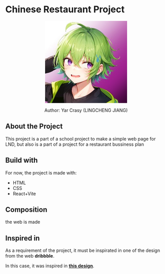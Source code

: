 # Chinese Restaurant Project

 <div align="center">
  <img align="center" class="header-icon" src="src/assets/icon-imgs/lcj-icon.jpg" alt="icon" />
  <p>Author: Yar Crasy (LINGCHENG JIANG)</p>
 </div>
 
 ## About the Project
<p>
 This project is a part of a school project to make a simple web page for LND, but also is a part of a project for a restaurant bussiness plan 
</p>
<!-- <p>The web is actually hosted <a href="https://yarcrasy.github.io/PortfolioWebProject/html/index.html">here</a> with Github Pages</p> -->

 ## Build with
 For now, the project is made with: 
 * HTML
 * CSS
 * React+Vite

## Composition
the web is made 


## Inspired in
<p>As a requirement of the project, it must be inspirated in one of the design from the web <b>dribbble</b>.</p> 
In this case, it was inspired in <a href="https://dribbble.com/shots/23895796-Wegrow-design"><b>this design</b></a>.